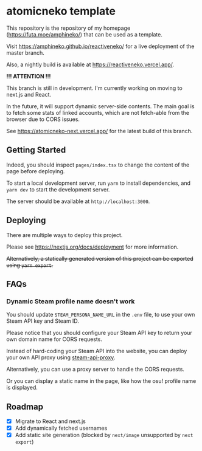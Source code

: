 # atomicneko template

This repository is the repository of my homepage (https://futa.moe/amphineko/) that can be used as a template.

Visit https://amphineko.github.io/reactiveneko/ for a live deployment of the master branch.

Also, a nightly build is available at https://reactiveneko.vercel.app/.

**!!! ATTENTION !!!**

This branch is still in development. I'm currently working on moving to next.js and React.

In the future, it will support dynamic server-side contents. The main goal is to fetch some stats of linked accounts, which are not fetch-able from the browser due to CORS issues.

See https://atomicneko-next.vercel.app/ for the latest build of this branch.

## Getting Started

Indeed, you should inspect `pages/index.tsx` to change the content of the page before deploying.

To start a local development server, run `yarn` to install dependencies, and `yarn dev` to start the development server.

The server should be available at `http://localhost:3000`.

## Deploying

There are multiple ways to deploy this project.

Please see https://nextjs.org/docs/deployment for more information.

~~Alternatively, a statically generated version of this project can be exported using `yarn export`.~~

## FAQs

### Dynamic Steam profile name doesn't work

You should update `STEAM_PERSONA_NAME_URL` in the `.env` file, to use your own Steam API key and Steam ID.

Please notice that you should configure your Steam API key to return your own domain name for CORS requests.

Instead of hard-coding your Steam API into the website, you can deploy your own API proxy using [steam-api-proxy](https://github.com/amphineko/steam-api-proxy).

Alternatively, you can use a proxy server to handle the CORS requests.

Or you can display a static name in the page, like how the osu! profile name is displayed.

## Roadmap

-   [x] Migrate to React and next.js
-   [x] Add dynamically fetched usernames
-   [x] Add static site generation (blocked by `next/image` unsupported by `next export`)
